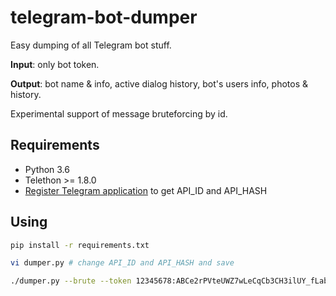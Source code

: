 # telegram-bot-dumper

Easy dumping of all Telegram bot stuff.

**Input**: only bot token.

**Output**: bot name & info, active dialog history, bot's users info, photos & history.

Experimental support of message bruteforcing by id. 

## Requirements

- Python 3.6
- Telethon >= 1.8.0
- [Register Telegram application](https://core.telegram.org/api/obtaining_api_id) to get API_ID and API_HASH

## Using

```sh
pip install -r requirements.txt

vi dumper.py # change API_ID and API_HASH and save

./dumper.py --brute --token 12345678:ABCe2rPVteUWZ7wLeCqCb3CH3ilUY_fLabc
```
